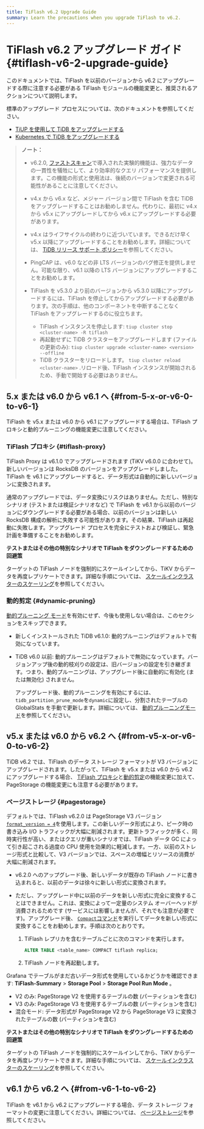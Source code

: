 ```yaml
---
title: TiFlash v6.2 Upgrade Guide
summary: Learn the precautions when you upgrade TiFlash to v6.2.
---
```


# TiFlash v6.2 アップグレード ガイド {#tiflash-v6-2-upgrade-guide}

このドキュメントでは、TiFlash を以前のバージョンから v6.2 にアップグレードする際に注意する必要がある TiFlash モジュールの機能変更と、推奨されるアクションについて説明します。

標準のアップグレード プロセスについては、次のドキュメントを参照してください。

-   [TiUP を使用して TiDB をアップグレードする](/upgrade-tidb-using-tiup.md)
-   [Kubernetes で TiDB をアップグレードする](https://docs.pingcap.com/tidb-in-kubernetes/stable/upgrade-a-tidb-cluster)

> **ノート：**
>
> -   v6.2.0, [ファストスキャン](/develop/dev-guide-use-fastscan.md)で導入された実験的機能は、強力なデータの一貫性を犠牲にして、より効率的なクエリ パフォーマンスを提供します。この機能の形式と使用法は、後続のバージョンで変更される可能性があることに注意してください。
>
> -   v4.x から v6.x など、メジャー バージョン間で TiFlash を含む TiDB をアップグレードすることはお勧めしません。代わりに、最初に v4.x から v5.x にアップグレードしてから v6.x にアップグレードする必要があります。
>
> -   v4.x はライフサイクルの終わりに近づいています。できるだけ早く v5.x 以降にアップグレードすることをお勧めします。詳細については、 [TiDB リリース サポート ポリシー](https://en.pingcap.com/tidb-release-support-policy/)を参照してください。
>
> -   PingCAP は、v6.0 などの非 LTS バージョンのバグ修正を提供しません。可能な限り、v6.1 以降の LTS バージョンにアップグレードすることをお勧めします。
>
> -   TiFlash を v5.3.0 より前のバージョンから v5.3.0 以降にアップグレードするには、TiFlash を停止してからアップグレードする必要があります。次の手順は、他のコンポーネントを中断することなく TiFlash をアップグレードするのに役立ちます。
>
>     -   TiFlash インスタンスを停止します: `tiup cluster stop <cluster-name> -R tiflash`
>     -   再起動せずに TiDB クラスターをアップグレードします (ファイルの更新のみ): `tiup cluster upgrade <cluster-name> <version> --offline`
>     -   TiDB クラスターをリロードします。 `tiup cluster reload <cluster-name>` .リロード後、TiFlash インスタンスが開始されるため、手動で開始する必要はありません。

## 5.x または v6.0 から v6.1 へ {#from-5-x-or-v6-0-to-v6-1}

TiFlash を v5.x または v6.0 から v6.1 にアップグレードする場合は、TiFlash プロキシと動的プルーニングの機能変更に注意してください。

### TiFlash プロキシ {#tiflash-proxy}

TiFlash Proxy は v6.1.0 でアップグレードされます (TiKV v6.0.0 に合わせて)。新しいバージョンは RocksDB のバージョンをアップグレードしました。 TiFlash を v6.1 にアップグレードすると、データ形式は自動的に新しいバージョンに変換されます。

通常のアップグレードでは、データ変換にリスクはありません。ただし、特別なシナリオ (テストまたは検証シナリオなど) で TiFlash を v6.1 から以前のバージョンにダウングレードする必要がある場合、以前のバージョンは新しい RocksDB 構成の解析に失敗する可能性があります。その結果、TiFlash は再起動に失敗します。アップグレード プロセスを完全にテストおよび検証し、緊急計画を準備することをお勧めします。

**テストまたはその他の特別なシナリオで TiFlash をダウングレードするための回避策**

ターゲットの TiFlash ノードを強制的にスケールインしてから、TiKV からデータを再度レプリケートできます。詳細な手順については、 [スケールインクラスターのスケーリング](/scale-tidb-using-tiup.md#scale-in-a-tiflash-cluster)を参照してください。

### 動的剪定 {#dynamic-pruning}

[動的プルーニング モード](/partitioned-table.md#dynamic-pruning-mode)を有効にせず、今後も使用しない場合は、このセクションをスキップできます。

-   新しくインストールされた TiDB v6.1.0: 動的プルーニングはデフォルトで有効になっています。

-   TiDB v6.0 以前: 動的プルーニングはデフォルトで無効になっています。バージョンアップ後の動的枝刈りの設定は、旧バージョンの設定を引き継ぎます。つまり、動的プルーニングは、アップグレード後に自動的に有効化 (または無効化) されません。

    アップグレード後、動的プルーニングを有効にするには、 `tidb_partition_prune_mode`を`dynamic`に設定し、分割されたテーブルの GlobalStats を手動で更新します。詳細については、 [動的プルーニングモード](/partitioned-table.md#dynamic-pruning-mode)を参照してください。

## v5.x または v6.0 から v6.2 へ {#from-v5-x-or-v6-0-to-v6-2}

TiDB v6.2 では、TiFlash のデータ ストレージ フォーマットが V3 バージョンにアップグレードされます。したがって、TiFlash を v5.x または v6.0 から v6.2 にアップグレードする場合、 [TiFlash プロキシ](#tiflash-proxy)と[動的剪定](#dynamic-pruning)の機能変更に加えて、PageStorage の機能変更にも注意する必要があります。

### ページストレージ {#pagestorage}

デフォルトでは、TiFlash v6.2.0 は PageStorage V3 バージョン[`format_version = 4`](/tiflash/tiflash-configuration.md#configure-the-tiflashtoml-file)を使用します。この新しいデータ形式により、ピーク時の書き込み I/O トラフィックが大幅に削減されます。更新トラフィックが多く、同時実行性が高い、またはクエリが重いシナリオでは、TiFlash データ GC によって引き起こされる過度の CPU 使用を効果的に軽減します。一方、以前のストレージ形式と比較して、V3 バージョンでは、スペースの増幅とリソースの消費が大幅に削減されます。

-   v6.2.0 へのアップグレード後、新しいデータが既存の TiFlash ノードに書き込まれると、以前のデータは徐々に新しい形式に変換されます。
-   ただし、アップグレード中に以前のデータを新しい形式に完全に変換することはできません。これは、変換によって一定量のシステム オーバーヘッドが消費されるためです (サービスには影響しませんが、それでも注意が必要です)。アップグレード後、 [`Compact`コマンド](/sql-statements/sql-statement-alter-table-compact.md)を実行してデータを新しい形式に変換することをお勧めします。手順は次のとおりです。

    1.  TiFlash レプリカを含むテーブルごとに次のコマンドを実行します。

        ```sql
        ALTER TABLE <table_name> COMPACT tiflash replica;
        ```

    2.  TiFlash ノードを再起動します。

Grafana でテーブルがまだ古いデータ形式を使用しているかどうかを確認できます: **TiFlash-Summary** &gt; <strong>Storage Pool</strong> &gt; <strong>Storage Pool Run Mode</strong> 。

-   V2 のみ: PageStorage V2 を使用するテーブルの数 (パーティションを含む)
-   V3 のみ: PageStorage V3 を使用するテーブルの数 (パーティションを含む)
-   混合モード: データ形式が PageStorage V2 から PageStorage V3 に変換されたテーブルの数 (パーティションを含む)

**テストまたはその他の特別なシナリオで TiFlash をダウングレードするための回避策**

ターゲットの TiFlash ノードを強制的にスケールインしてから、TiKV からデータを再度レプリケートできます。詳細な手順については、 [スケールインクラスターのスケーリング](/scale-tidb-using-tiup.md#scale-in-a-tiflash-cluster)を参照してください。

## v6.1 から v6.2 へ {#from-v6-1-to-v6-2}

TiFlash を v6.1 から v6.2 にアップグレードする場合、データ ストレージ フォーマットの変更に注意してください。詳細については、 [ページストレージ](#pagestorage)を参照してください。
